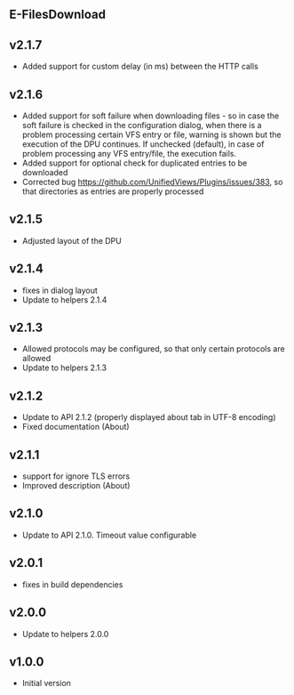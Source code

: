 E-FilesDownload
----------

v2.1.7
---
* Added support for custom delay (in ms)  between the HTTP calls

v2.1.6
---
* Added support for soft failure when downloading files - so in case the soft failure is checked in the configuration dialog, when there is a problem processing certain VFS entry or file, warning is shown but the execution of the DPU continues. If unchecked (default), in case of problem processing any VFS entry/file, the execution fails.
* Added support for optional check for duplicated entries to be downloaded
* Corrected bug https://github.com/UnifiedViews/Plugins/issues/383, so that directories as entries are properly processed

v2.1.5
---
* Adjusted layout of the DPU

v2.1.4
---
* fixes in dialog layout
* Update to helpers 2.1.4

v2.1.3
---
* Allowed protocols may be configured, so that only certain protocols are allowed 
* Update to helpers 2.1.3

v2.1.2
---
* Update to API 2.1.2 (properly displayed about tab in UTF-8 encoding)
* Fixed documentation (About)


v2.1.1
---
* support for ignore TLS errors
* Improved description (About)

v2.1.0
---
* Update to API 2.1.0. Timeout value configurable

v2.0.1
---
* fixes in build dependencies

v2.0.0
---
* Update to helpers 2.0.0

v1.0.0
---
* Initial version

